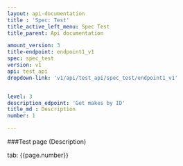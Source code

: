 ```yaml
---
layout: api-documentation
title : 'Spec: Test'
title_active_left_menu: Spec Test
title_parent: Api documentation

amount_version: 3
title-endpoint: endpoint1_v1
spec: spec_test
version: v1
api: test_api
dropdown-link: 'v1/api/test_api/spec_test/endpoint1_v1'


level: 3
description_edpoint: 'Get makes by ID'
title_md : Description
number: 1

---
```




###Test page (Description)

tab: {{page.number}}

